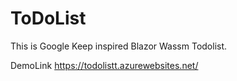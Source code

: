 # ToDoList
This is Google Keep inspired Blazor Wassm Todolist.

DemoLink https://todolistt.azurewebsites.net/
